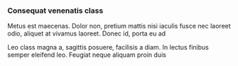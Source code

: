 ### Consequat venenatis class

Metus est maecenas. Dolor non, pretium mattis nisi iaculis fusce nec laoreet odio, aliquet at vivamus laoreet. Donec id, porta eu ad

Leo class magna a, sagittis posuere, facilisis a diam. In lectus finibus semper eleifend leo. Feugiat neque aliquam proin duis


